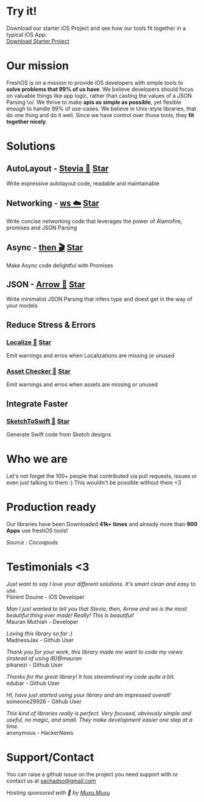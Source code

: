 # Try it!
Download our starter iOS Project and see how our tools fit together in a typical iOS App:  
<a class="github-button" href="https://github.com/freshOS/StarterProject/archive/master.zip" data-icon="octicon-cloud-download" data-style="mega" aria-label="Download freshOS/StarterProject on GitHub">Download Starter Project</a>

# Our mission
FreshOS is on a mission to provide iOS developers with simple tools to **solve problems that 99% of us have**.
We believe developers should focus on valuable things like app logic, rather than casting the values of a JSON Parsing \o/.
We thrive to make **apis as simple as possible**, yet flexible enough to handle 99% of use-cases.
We believe in Unix-style libraries, that do one thing and do it well.
Since we have control over those tools, they **fit together nicely**.

# Solutions

## AutoLayout - [Stevia 🍃](https://github.com/freshOS/Stevia) <a class="github-button" href="https://github.com/freshOS/Stevia" data-icon="octicon-star" data-style="mega" data-count-href="/freshOS/Stevia/stargazers" data-count-api="/repos/freshOS/Stevia#stargazers_count" data-count-aria-label="# stargazers on GitHub" aria-label="Star freshOS/Stevia on GitHub">Star</a>
Write expressive autolayout code, readable and maintainable

## Networking - [ws ☁️](https://github.com/freshOS/ws) <a class="github-button" href="https://github.com/freshOS/ws" data-icon="octicon-star" data-style="mega" data-count-href="/freshOS/ws/stargazers" data-count-api="/repos/freshOS/ws#stargazers_count" data-count-aria-label="# stargazers on GitHub" aria-label="Star freshOS/ws on GitHub">Star</a>
Write concise networking code that leverages the power of Alamofire, promises and JSON Parsing

## Async - [then 🎬](https://github.com/freshOS/then) <a class="github-button" href="https://github.com/freshOS/then" data-icon="octicon-star" data-style="mega" data-count-href="/freshOS/then/stargazers" data-count-api="/repos/freshOS/then#stargazers_count" data-count-aria-label="# stargazers on GitHub" aria-label="Star freshOS/then on GitHub">Star</a>
Make Async code delightful with Promises

## JSON - [Arrow 🏹](https://github.com/freshOS/Arrow) <a class="github-button" href="https://github.com/freshOS/Arrow" data-icon="octicon-star" data-style="mega" data-count-href="/freshOS/Arrow/stargazers" data-count-api="/repos/freshOS/Arrow#stargazers_count" data-count-aria-label="# stargazers on GitHub" aria-label="Star freshOS/Arrow on GitHub">Star</a>
Write minimalist JSON Parsing that infers type and doest get in the way of your models

## Reduce Stress & Errors

### [Localize 🏁](https://github.com/freshOS/Localize) <a class="github-button" href="https://github.com/freshOS/Localize" data-icon="octicon-star" data-style="mega" data-count-href="/freshOS/Localize/stargazers" data-count-api="/repos/freshOS/Localize#stargazers_count" data-count-aria-label="# stargazers on GitHub" aria-label="Star freshOS/Localize on GitHub">Star</a>
Emit warnings and erros when Localizations are missing or unused

### [Asset Checker 👮](https://github.com/s4cha/AssetChecker) <a class="github-button" href="https://github.com/s4cha/AssetChecker" data-icon="octicon-star" data-style="mega" data-count-href="/s4cha/AssetChecker/stargazers" data-count-api="/repos/s4cha/AssetChecker#stargazers_count" data-count-aria-label="# stargazers on GitHub" aria-label="Star s4cha/AssetChecker on GitHub">Star</a>
Emit warnings and erros when assets are missing or unused

## Integrate Faster

### [SketchToSwift 📲](https://github.com/freshOS/SketchToSwift) <a class="github-button" href="https://github.com/freshOS/SketchToSwift" data-icon="octicon-star" data-style="mega" data-count-href="/freshOS/SketchToSwift/stargazers" data-count-api="/repos/freshOS/SketchToSwift#stargazers_count" data-count-aria-label="# stargazers on GitHub" aria-label="Star freshOS/SketchToSwift on GitHub">Star</a>
Generate Swift code from Sketch designs 

# Who we are

<div class="github-card" data-github="s4cha" data-width="300" data-height="150" data-theme="default"></div>
<script src="//cdn.jsdelivr.net/github-cards/latest/widget.js"></script>
<div class="github-card" data-github="maxkonovalov" data-width="300" data-height="150" data-theme="default"></div>
<script src="//cdn.jsdelivr.net/github-cards/latest/widget.js"></script>
Let's not forget the 100+ people that contributed via pull requests, issues or even just talking to them :)
This wouldn't be possible without them <3

# Production ready
Our libraries have been Downloaded **41k+ times** and already more than **900 Apps** use freshOS tools!

*Source : Cocoapods*

# Testimonials <3

*Just want to say I love your different solutions. It's smart clean and easy to use.*  
Florent Douine - iOS Developer

*Man I just wanted to tell you that Stevia, then, Arrow and ws is the most beautiful thing ever made! Really! This is beautiful!*  
Mauran Muthiah - Developer

*Loving this library so far :)*  
MadnessJax - Github User

*Thank you for your work, this library made me want to code my views (instead of using IB)@mauran*  
pikanezi - Github User

*Thanks for the great library! It has streamlined my code quite a bit.*  
edubar - Github User

*HI, have just started using your library and am impressed overall!*  
someone29926 - Github User

*This kind of libraries really is perfect. Very focused, obviously simple and useful, no magic, and small. They make development easier one step at a time.*  
anonymous - HackerNews

# Support/Contact
You can raise a github issue on the project you need support with or contact us at [sachadso@gmail.com](sachadso@gmail.com)

*Hosting sponsored with 💚 by [Muxu.Muxu](https://muxumuxu.com)*

<!-- Place this tag in your head or just before your close body tag. -->
<script async defer src="https://buttons.github.io/buttons.js"></script>
